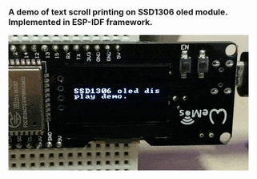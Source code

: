 ### A demo of text scroll printing on SSD1306 oled module. Implemented in ESP-IDF framework.

![demo](https://github.com/qienhuang/SSD1306_OLED_ESP-IDF/raw/master/snapshoot/demo.gif)
